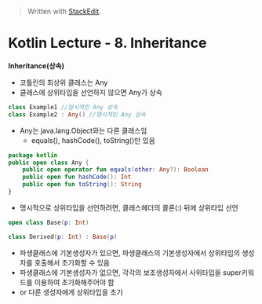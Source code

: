 


> Written with [StackEdit](https://stackedit.io/).
# Kotlin Lecture - 8. Inheritance

**Inheritance(상속)**
- 코틀린의 최상위 클래스는 Any
- 클래스에 상위타입을 선언하지 않으면 Any가 상속
```kotlin
class Example1 //암시적인 Any 상속
class Example2 : Any() //명시적인 Any 상속
```

- Any는 java.lang.Object와는 다른 클래스임
	* equals(), hashCode(), toString()만 있음

```kotlin
package kotlin
public open class Any {
	public open operator fun equals(other: Any?): Boolean
	public open fun hashCode(): Int
	public open fun toString(): String
}
```
- 명시적으로 상위타입을 선언하려면, 클래스헤더의 콜론(:) 뒤에 상위타입 선언
```kotlin
open class Base(p: Int)

class Derived(p: Int) : Base(p)
```
- 파생클래스에 기본생성자가 있으면, 파생클래스의 기본생성자에서 상위타입의 생성자를 호출해서 초기화할 수 있음
- 파생클래스에 기본생성자가 없으면, 각각의 보조생성자에서 사위타입을 super키워드를 이용하여 초기화해주어야 함
- or 다른 생성자에게 상위타입을 초기
<!--stackedit_data:
eyJoaXN0b3J5IjpbLTE3MDkwMDcyNzIsMjA1MTM5MDMzMywtMT
Y1NzUxODUyMV19
-->